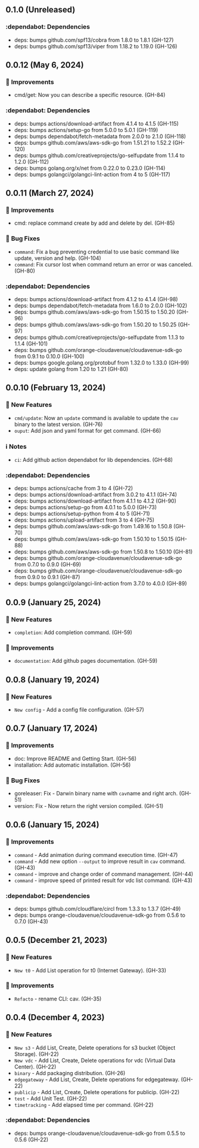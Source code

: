 ## 0.1.0 (Unreleased)

### :dependabot: **Dependencies**

* deps: bumps github.com/spf13/cobra from 1.8.0 to 1.8.1 (GH-127)
* deps: bumps github.com/spf13/viper from 1.18.2 to 1.19.0 (GH-126)

## 0.0.12 (May  6, 2024)

### :tada: **Improvements**

* cmd/get: Now you can describe a specific resource. (GH-84)

### :dependabot: **Dependencies**

* deps: bumps actions/download-artifact from 4.1.4 to 4.1.5 (GH-115)
* deps: bumps actions/setup-go from 5.0.0 to 5.0.1 (GH-119)
* deps: bumps dependabot/fetch-metadata from 2.0.0 to 2.1.0 (GH-118)
* deps: bumps github.com/aws/aws-sdk-go from 1.51.21 to 1.52.2 (GH-120)
* deps: bumps github.com/creativeprojects/go-selfupdate from 1.1.4 to 1.2.0 (GH-112)
* deps: bumps golang.org/x/net from 0.22.0 to 0.23.0 (GH-114)
* deps: bumps golangci/golangci-lint-action from 4 to 5 (GH-117)

## 0.0.11 (March 27, 2024)

### :tada: **Improvements**

* cmd: replace command create by add and delete by del. (GH-85)

### :bug: **Bug Fixes**

* `command`: Fix a bug preventing credential to use basic command like update, version and help. (GH-104)
* `command`: Fix cursor lost when command return an error or was canceled. (GH-80)

### :dependabot: **Dependencies**

* deps: bumps actions/download-artifact from 4.1.2 to 4.1.4 (GH-98)
* deps: bumps dependabot/fetch-metadata from 1.6.0 to 2.0.0 (GH-102)
* deps: bumps github.com/aws/aws-sdk-go from 1.50.15 to 1.50.20 (GH-96)
* deps: bumps github.com/aws/aws-sdk-go from 1.50.20 to 1.50.25 (GH-97)
* deps: bumps github.com/creativeprojects/go-selfupdate from 1.1.3 to 1.1.4 (GH-101)
* deps: bumps github.com/orange-cloudavenue/cloudavenue-sdk-go from 0.9.1 to 0.10.0 (GH-100)
* deps: bumps google.golang.org/protobuf from 1.32.0 to 1.33.0 (GH-99)
* deps: update golang from 1.20 to 1.21 (GH-80)

## 0.0.10 (February 13, 2024)

### :rocket: **New Features**

* `cmd/update`: Now an `update` command is available to update the `cav` binary to the latest version. (GH-76)
* `ouput`: Add json and yaml format for get command. (GH-66)
### :information_source: **Notes**

* `ci`: Add github action dependabot for lib dependencies. (GH-68)

### :dependabot: **Dependencies**

* deps: bumps actions/cache from 3 to 4 (GH-72)
* deps: bumps actions/download-artifact from 3.0.2 to 4.1.1 (GH-74)
* deps: bumps actions/download-artifact from 4.1.1 to 4.1.2 (GH-90)
* deps: bumps actions/setup-go from 4.0.1 to 5.0.0 (GH-73)
* deps: bumps actions/setup-python from 4 to 5 (GH-71)
* deps: bumps actions/upload-artifact from 3 to 4 (GH-75)
* deps: bumps github.com/aws/aws-sdk-go from 1.49.16 to 1.50.8 (GH-70)
* deps: bumps github.com/aws/aws-sdk-go from 1.50.10 to 1.50.15 (GH-88)
* deps: bumps github.com/aws/aws-sdk-go from 1.50.8 to 1.50.10 (GH-81)
* deps: bumps github.com/orange-cloudavenue/cloudavenue-sdk-go from 0.7.0 to 0.9.0 (GH-69)
* deps: bumps github.com/orange-cloudavenue/cloudavenue-sdk-go from 0.9.0 to 0.9.1 (GH-87)
* deps: bumps golangci/golangci-lint-action from 3.7.0 to 4.0.0 (GH-89)

## 0.0.9 (January 25, 2024)

### :rocket: **New Features**

* `completion`: Add completion command. (GH-59)

### :tada: **Improvements**

* `documentation`: Add github pages documentation. (GH-59)

## 0.0.8 (January 19, 2024)

### :rocket: **New Features**

* `New config` -  Add a config file configuration. (GH-57)


## 0.0.7 (January 17, 2024)

### :tada: **Improvements**

* doc: Improve README and Getting Start. (GH-56)
* installation: Add automatic installation. (GH-56)

### :bug: **Bug Fixes**

* goreleaser: Fix - Darwin binary name with `cav`name and right arch. (GH-51)
* version: Fix - Now return the right version compiled. (GH-51)

## 0.0.6 (January 15, 2024)

### :tada: **Improvements**

* `command` - Add animation during command execution time. (GH-47)
* `command` - Add new option `--output` to improve result in `cav` command. (GH-43)
* `command` - improve and change order of command management. (GH-44)
* `command` - improve speed of printed result for vdc list command. (GH-43)

### :dependabot: **Dependencies**

* deps: bumps github.com/cloudflare/circl from 1.3.3 to 1.3.7 (GH-49)
* deps: bumps orange-cloudavenue/cloudavenue-sdk-go from 0.5.6 to 0.7.0 (GH-43)

## 0.0.5 (December  21, 2023)

### :rocket: **New Features**

* `New t0` - Add List operation for t0 (Internet Gateway). (GH-33)

### :tada: **Improvements**

* `Refacto` - rename CLI: cav. (GH-35)

## 0.0.4 (December  4, 2023)

### :rocket: **New Features**

* `New s3` - Add List, Create, Delete operations for s3 bucket (Object Storage). (GH-22)
* `New vdc` - Add List, Create, Delete operations for vdc (Virtual Data Center). (GH-22)
* `binary` - Add packaging distribution. (GH-26)
* `edgegateway` - Add List, Create, Delete operations for edgegateway. (GH-22)
* `publicip` - Add List, Create, Delete operations for publicip. (GH-22)
* `test` - Add Unit Test. (GH-22)
* `timetracking` - Add elapsed time per command. (GH-22)

### :dependabot: **Dependencies**

* deps: bumps orange-cloudavenue/cloudavenue-sdk-go from 0.5.5 to 0.5.6 (GH-22)
